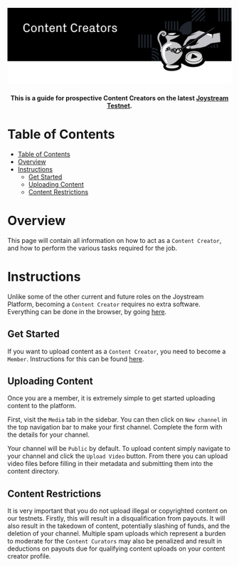 <p align="center"><img src="img/content-creators.svg"></p>

<div align="center">
  <h4>This is a guide for prospective Content Creators on the latest
  <a href="https://testnet.joystream.org/">Joystream Testnet</a>.<h4>
</div>


Table of Contents
==
<!-- TOC START min:1 max:3 link:true asterisk:false update:true -->
- [Table of Contents](#table-of-contents)
- [Overview](#overview)
- [Instructions](#instructions)
  - [Get Started](#get-started)
  - [Uploading Content](#uploading-content)
  - [Content Restrictions](#content-restrictions)
<!-- TOC END -->


# Overview

This page will contain all information on how to act as a `Content Creator`, and how to perform the various tasks required for the job.

# Instructions
Unlike some of the other current and future roles on the Joystream Platform, becoming a `Content Creator`
requires no extra software. Everything can be done in the browser, by going [here](https://testnet.joystream.org).

## Get Started
If you want to upload content as a `Content Creator`, you need to become a `Member`. Instructions for this
can be found [here](https://github.com/Joystream/helpdesk/#get-started).

## Uploading Content
Once you are a member, it is extremely simple to get started uploading content to the platform.

First, visit the `Media` tab in the sidebar. You can then click on `New channel` in the top navigation bar to make your
first channel. Complete the form with the details for your channel.

Your channel will be `Public` by default. To upload content simply navigate to your channel and click the `Upload Video` button. From there you can upload video files before filling in their metadata and submitting them into the content directory.

## Content Restrictions
It is very important that you do not upload illegal or copyrighted content on our testnets. Firstly, this will result in a disqualification from payouts. It will also result in the takedown of content, potentially slashing of funds, and the deletion of your channel. Multiple spam uploads which represent a burden to moderate for the `Content Curators` may also be penalized and result in deductions on payouts due for qualifying content uploads on your content creator profile.
